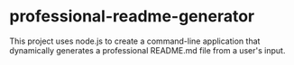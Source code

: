 # professional-readme-generator
This project uses node.js to create a command-line application that dynamically generates a professional README.md file from a user's input.
